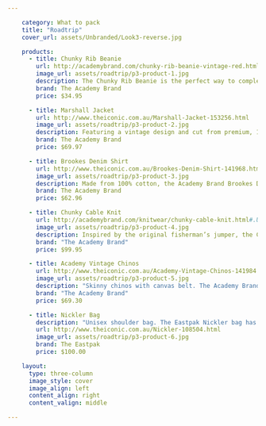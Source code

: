 ```yaml
---

    category: What to pack
    title: "Roadtrip"
    cover_url: assets/Unbranded/Look3-reverse.jpg

    products:
      - title: Chunky Rib Beanie
        url: http://academybrand.com/chunky-rib-beanie-vintage-red.html#.U9sm8fG1ZDt
        image_url: assets/roadtrip/p3-product-1.jpg
        description: The Chunky Rib Beanie is the perfect way to complete your outfit. Made from soft, comfortable materials and featuring rib detailing, this beanie is sure to keep you warm this winter.
        brand: The Academy Brand
        price: $34.95

      - title: Marshall Jacket
        url: http://www.theiconic.com.au/Marshall-Jacket-153256.html
        image_url: assets/roadtrip/p3-product-2.jpg
        description: Featuring a vintage design and cut from premium, 100% cotton, the Academy Brand Marshall Jacket boasts an insulated fit that will keep you warm and looking cool.
        brand: The Academy Brand
        price: $69.97

      - title: Brookes Denim Shirt
        url: http://www.theiconic.com.au/Brookes-Denim-Shirt-141968.html
        image_url: assets/roadtrip/p3-product-3.jpg
        description: Made from 100% cotton, the Academy Brand Brookes Denim Shirt has a versatile design with a button-down collar and single chest pocket.
        brand: The Academy Brand
        price: $62.96

      - title: Chunky Cable Knit
        url: http://academybrand.com/knitwear/chunky-cable-knit.html#.U9sm8_G1ZDt
        image_url: assets/roadtrip/p3-product-4.jpg
        description: Inspired by the original fisherman’s jumper, the Chunky Cable Knit is a must-have winter staple. Crafted from warm and comfortable cotton with a stylish cable detailing and available in three versatile colours, this knit is perfect for any occasion.
        brand: "The Academy Brand"
        price: $99.95

      - title: Academy Vintage Chinos
        url: http://www.theiconic.com.au/Academy-Vintage-Chinos-141984.html
        image_url: assets/roadtrip/p3-product-5.jpg
        description: "​Skinny chinos with canvas belt. The Academy Brand Academy Vintage Chinos have a narrow waistband, belt loops, and a buttoned zip fly front. The pants have a classic five pocket design and come with a canvas belt which has contrast leather-look trims. The Academy Brand Academy Vintage Chinos are made from 100% cotton and have a skinny leg fit."
        brand: "The Academy Brand"
        price: $69.30

      - title: Nickler Bag
        description: "Unisex shoulder bag. The Eastpak Nickler bag has dual leather reinforced carry handles, a detachable, adjustable padded shoulder strap and two pockets with flap and velcro closure on the front. The bag features zip closure to the main compartment, a padded laptop sleeve and durable lining. "
        url: http://www.theiconic.com.au/Nickler-108504.html
        image_url: assets/roadtrip/p3-product-6.jpg
        brand: The Eastpak
        price: $100.00

    layout:
      type: three-column
      image_style: cover
      image_align: left
      content_align: right
      content_valign: middle

---
```

